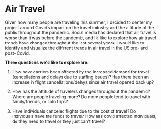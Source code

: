 # Air Travel

Given how many people are traveling this summer, I decided to center my project around Covid’s impact on the travel industry and the attitude of the public throughout the pandemic. Social media has declared that air travel is worse than it was before the pandemic, and I’d like to explore how air travel trends have changed throughout the last several years. I would like to identify and visualize the different trends in air travel in the US pre- and post- Covid.

**Three questions we'd like to explore are:**

1. How have carriers been affected by the increased demand for travel (cancellations and delays due to staffing issues)? Has there been an increase in flight cancellations/delays since air travel opened back up?

2. How has the attitude of travelers changed throughout the pandemic? Where are people traveling more? Do more people tend to travel with family/friends, or solo trips?

3. Have individuals canceled flights due to the cost of travel? Do individuals have the funds to travel? How has covid affected individuals, do they need to travel or they just can’t travel?


